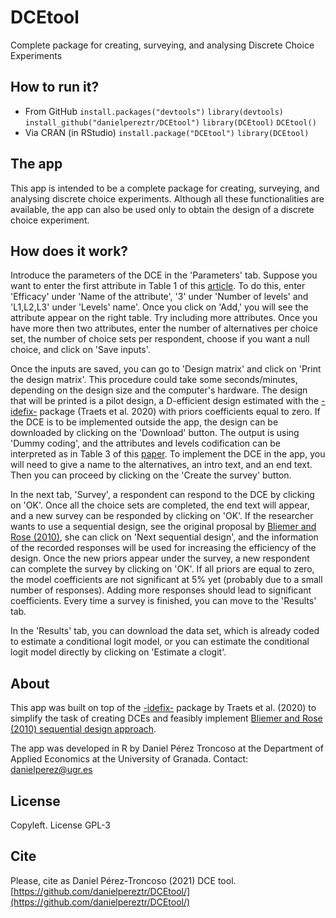 # DCEtool
Complete package for creating, surveying, and analysing Discrete Choice Experiments

## How to run it?
* From GitHub
`install.packages("devtools")`
`library(devtools)`
`install_github("danielpereztr/DCEtool")`
`library(DCEtool)`
`DCEtool()`
* Via CRAN (in RStudio)
`install.package("DCEtool")`
`library(DCEtool)`

## The app
This app is intended to be a complete package for creating, surveying, and analysing discrete choice experiments. Although all these functionalities are available, the app can also be used only to obtain the design of a discrete choice experiment.

## How does it work?
Introduce the parameters of the DCE in the 'Parameters' tab. Suppose you want to enter the first attribute in Table 1 of this [article](https://doi.org/10.1016/j.jval.2016.04.004). To do this, enter 'Efficacy' under 'Name of the attribute', '3' under 'Number of levels' and 'L1,L2,L3' under 'Levels' name'. Once you click on 'Add,' you will see the attribute appear on the right table. Try including more attributes. Once you have more then two attributes, enter the number of alternatives per choice set, the number of choice sets per respondent, choose if you want a null choice, and click on 'Save inputs'.

Once the inputs are saved, you can go to 'Design matrix' and click on 'Print the design matrix'. This procedure could take some seconds/minutes, depending on the design size and the computer's hardware. The design that will be printed is a pilot design, a D-efficient design estimated with the [-idefix-](http://dx.doi.org/10.18637/jss.v096.i03) package (Traets et al. 2020) with priors coefficients equal to zero. If the DCE is to be implemented outside the app, the design can be downloaded by clicking on the 'Download' button. The output is using 'Dummy coding', and the attributes and levels codification can be interpreted as in Table 3 of this [paper](https://www.researchgate.net/publication/344360005_A_step-by-step_guide_to_design_implement_and_analyze_a_discrete_choice_experiment). To implement the DCE in the app, you will need to give a name to the alternatives, an intro text, and an end text. Then you can proceed by clicking on the 'Create the survey' button.

In the next tab, 'Survey', a respondent can respond to the DCE by clicking on 'OK'. Once all the choice sets are completed, the end text will appear, and a new survey can be responded by clicking on 'OK'. If the researcher wants to use a sequential design, see the original proposal by [Bliemer and Rose (2010)](https://doi.org/10.1108/9781849507738-006), she can click on 'Next sequential design', and the information of the recorded responses will be used for increasing the efficiency of the design. Once the new priors appear under the survey, a new respondent can complete the survey by clicking on 'OK'. If all priors are equal to zero, the model coefficients are not significant at 5% yet (probably due to a small number of responses). Adding more responses should lead to significant coefficients. Every time a survey is finished, you can move to the 'Results' tab.

In the 'Results' tab, you can download the data set, which is already coded to estimate a conditional logit model, or you can estimate the conditional logit model directly by clicking on 'Estimate a clogit'.

## About
This app was built on top of the [-idefix-](http://dx.doi.org/10.18637/jss.v096.i03) package by Traets et al. (2020) to simplify the task of creating DCEs and feasibly implement [Bliemer and Rose (2010) sequential design approach](https://doi.org/10.1108/9781849507738-006).

The app was developed in R by Daniel Pérez Troncoso at the Department of Applied Economics at the University of Granada. Contact: danielperez@ugr.es

## License 
Copyleft. License GPL-3

## Cite
Please, cite as Daniel Pérez-Troncoso (2021) DCE tool. [https://github.com/danielpereztr/DCEtool/](https://github.com/danielpereztr/DCEtool/)
